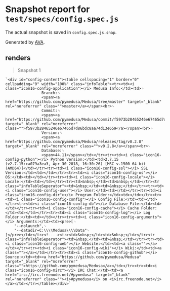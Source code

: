 # Snapshot report for `test/specs/config.spec.js`

The actual snapshot is saved in `config.spec.js.snap`.

Generated by [AVA](https://ava.li).

## renders

> Snapshot 1

    `<div id="config-content"><table cellspacing="1" border="0" cellpadding="0" width="100%" class="infoTable"><tr><td><i class="icon16-config-application"></i> Medusa Info:</td><td>␊
                    Branch:␊
                    <span><a href="https://github.com/pymedusa/Medusa/tree/master" target="_blank" rel="noreferrer" class="">master</a></span><br>␊
                    Commit:␊
                    <span><a href="https://github.com/pymedusa/Medusa/commit/f5973b28465246e67465d7d86bdc8aa74d13e659" target="_blank" rel="noreferrer" class="">f5973b28465246e67465d7d86bdc8aa74d13e659</a></span><br>␊
                    Version:␊
                    <span><a href="https://github.com/pymedusa/Medusa/releases/tag/v0.2.8" target="_blank" rel="noreferrer" class="">v0.2.8</a></span><br>␊
                    Database:␊
                    <span>44.11</span></td></tr><tr><td><i class="icon16-config-python"></i> Python Version:</td><td>2.7.15 (v2.7.15:ca079a3ea3, Apr 30 2018, 16:30:26) [MSC v.1500 64 bit (AMD64)]</td></tr><tr><td><i class="icon16-config-ssl"></i> SSL Version:</td><td></td></tr><tr><td><i class="icon16-config-os"></i> OS:</td><td></td></tr><tr><td><i class="icon16-config-locale"></i> Locale:</td><td></td></tr><tr><td>&nbsp;</td><td>&nbsp;</td></tr><tr class="infoTableSeperator"><td>&nbsp;</td><td>&nbsp;</td></tr><tr><td><i class="icon16-config-user"></i> User:</td><td></td></tr><tr><td><i class="icon16-config-dir"></i> Program Folder:</td><td></td></tr><tr><td><i class="icon16-config-config"></i> Config File:</td><td></td></tr><tr><td><i class="icon16-config-db"></i> Database File:</td><td></td></tr><tr><td><i class="icon16-config-cache"></i> Cache Folder:</td><td></td></tr><tr><td><i class="icon16-config-log"></i> Log Folder:</td><td></td></tr><tr><td><i class="icon16-config-arguments"></i> Arguments:</td><td><pre>[␊
        "--nolaunch",␊
        "--datadir=C:\\\\Medusa\\\\Data"␊
    ]</pre></td></tr><!----><tr><td>&nbsp;</td><td>&nbsp;</td></tr><tr class="infoTableSeperator"><td>&nbsp;</td><td>&nbsp;</td></tr><tr><td><i class="icon16-config-web"></i> Website:</td><td><a class=""></a></td></tr><tr><td><i class="icon16-config-wiki"></i> Wiki:</td><td><a class=""></a></td></tr><tr><td><i class="icon16-config-github"></i> Source:</td><td><a href="https://github.com/pymedusa/Medusa" target="_blank" rel="noreferrer" class="">https://github.com/pymedusa/Medusa</a></td></tr><tr><td><i class="icon16-config-mirc"></i> IRC Chat:</td><td><a href="irc://irc.freenode.net/#pymedusa" target="_blank" rel="noreferrer" class=""><i>#pymedusa</i> on <i>irc.freenode.net</i></a></td></tr></table></div>`
